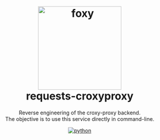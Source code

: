 <h1 align="center">
  <img alt="foxy" src="https://user-images.githubusercontent.com/103996576/164801333-79b1044c-80f0-46d0-89fa-ba5041f2e43e.png" width="224px"/><br/>
  requests-croxyproxy
  <br>
</h1>

<p align="center">
  Reverse engineering of the croxy-proxy backend.
  <br />
  The objective is to use this service directly in command-line.
</p>

<p align="center">
  <a href="https://www.python.org/" target="_blank">
    <img src="https://img.shields.io/static/v1?label=Python&message=3.%2B&color=yellow&style=for-the-badge&logo=python" alt="python" />
  </a>
</p>
